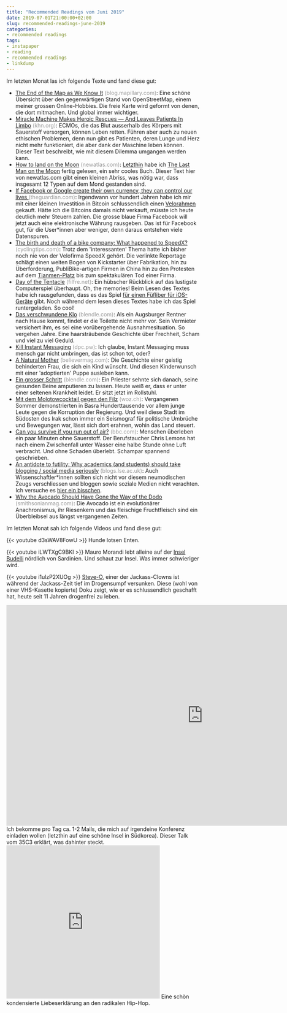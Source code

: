 ```yaml
---
title: "Recommended Readings vom Juni 2019"
date: 2019-07-01T21:00:00+02:00
slug: recommended-readings-june-2019
categories:
- recommended readings
tags:
- instapaper
- reading
- recommended readings
- linkdump
---
```


Im letzten Monat las ich folgende Texte und fand diese gut:

- [The End of the Map as We Know It](https://blog.mapillary.com/update/2019/06/26/end-of-maps-as-we-know-it.html) <span style="color: #999999;">(blog.mapillary.com)</span>: Eine schöne Übersicht über den gegenwärtigen Stand von OpenStreetMap, einem meiner grossen Online-Hobbies. Die freie Karte wird geformt von denen, die dort mitmachen. Und global immer wichtiger.
- [Miracle Machine Makes Heroic Rescues — And Leaves Patients In Limbo](https://khn.org/news/miracle-machine-makes-heroic-rescues-and-leaves-patients-in-limbo/) <span style="color: #999999;">(khn.org)</span>: ECMOs, die das Blut ausserhalb des Körpers mit Sauerstoff versorgen, können Leben retten. Führen aber auch zu neuen ethischen Problemen, denn nun gibt es Patienten, deren Lunge und Herz nicht mehr funktioniert, die aber dank der Maschine leben können. Dieser Text beschreibt, wie mit diesem Dilemma umgangen werden kann.
- [How to land on the Moon](https://newatlas.com/apollo-11-moon-landing/59108/) <span style="color: #999999;">(newatlas.com)</span>: [Letzthin](https://www.goodreads.com/review/list/71358092?shelf=read) habe ich [The Last Man on the Moon](https://www.goodreads.com/book/show/9413454-the-last-man-on-the-moon) fertig gelesen, ein sehr cooles Buch. Dieser Text hier von newatlas.com gibt einen kleinen Abriss, was nötig war, dass insgesamt 12 Typen auf dem Mond gestanden sind.
- [If Facebook or Google create their own currency, they can control our lives ](http://www.theguardian.com/commentisfree/2019/jun/24/facebook-google-currency-libra-financial-transactions) <span style="color: #999999;">(theguardian.com)</span>: Irgendwann vor hundert Jahren habe ich mir mit einer kleinen Investition in Bitcoin schlussendlich einen [Velorahmen](https://habi.gna.ch/2013/05/01/mein-april/) gekauft. Hätte ich die Bitcoins damals nicht verkauft, müsste ich heute deutlich mehr Steuern zahlen. Die grosse blaue Firma Facebook will jetzt auch eine elektronische Währung rausgeben. Das ist für Facebook gut, für die User*innen aber weniger, denn daraus entstehen viele Datenspuren.
- [The birth and death of a bike company: What happened to SpeedX?](https://cyclingtips.com/2019/06/what-happened-to-speedx/) <span style="color: #999999;">(cyclingtips.com)</span>: Trotz dem 'interessanten' Thema hatte ich bisher noch nie von der Velofirma SpeedX gehört. Die verlinkte Reportage schlägt einen weiten Bogen von Kickstarter über Fabrikation, hin zu Überforderung, PubliBike-artigen Firmen in China hin zu den Protesten auf dem [Tianmen-Platz](https://en.wikipedia.org/wiki/1989_Tiananmen_Square_protests) bis zum spektakulären Tod einer Firma.
- [Day of the Tentacle](https://www.filfre.net/2019/06/day-of-the-tentacle/) <span style="color: #999999;">(filfre.net)</span>: Ein hübscher Rückblick auf das lustigste Computerspiel überhaupt. Oh, the memories! Beim Lesen des Textes habe ich rausgefunden, dass es das Spiel [für einen Füfliber für iOS-Geräte](https://apps.apple.com/us/app/day-of-the-tentacle-remastered/id1114170869) gibt. Noch während dem lesen dieses Textes habe ich das Spiel runtergeladen. So cool!
- [Das verschwundene Klo](https://blendle.com/item/bnl-szmagazin-20190607-dea7beda223) <span style="color: #999999;">(blendle.com)</span>: Als ein Augsburger Rentner nach Hause kommt, findet er die Toilette nicht mehr vor. Sein Vermieter versichert ihm, es sei eine vorübergehende Ausnahmesituation. So vergehen Jahre. Eine haarsträubende Geschichte über Frechheit, Scham und viel zu viel Geduld.
- [Kill Instant Messaging](https://dpc.pw/kill-instant-messaging) <span style="color: #999999;">(dpc.pw)</span>: Ich glaube, Instant Messaging muss mensch gar nicht umbringen, das ist schon tot, oder?
- [A Natural Mother](https://believermag.com/a-natural-mother/) <span style="color: #999999;">(believermag.com)</span>: Die Geschichte einer geistig behinderten Frau, die sich ein Kind wünscht. Und diesen Kinderwunsch mit einer 'adoptierten' Puppe ausleben kann.
- [Ein grosser Schritt](https://blendle.com/item/bnl-fas-20190602-357453457) <span style="color: #999999;">(blendle.com)</span>: Ein Priester sehnte sich danach, seine gesunden Beine amputieren zu lassen. Heute weiß er, dass er unter einer seltenen Krankheit leidet. Er sitzt jetzt im Rollstuhl.
- [Mit dem Molotowcocktail gegen den Filz](https://www.woz.ch/-9907) <span style="color: #999999;">(woz.ch)</span>: Vergangenen Sommer demonstrierten in Basra Hunderttausende vor allem junge Leute gegen die Korruption der Regierung. Und weil diese Stadt im Südosten des Irak schon immer ein Seismograf für politische Umbrüche und Bewegungen war, lässt sich dort erahnen, wohin das Land steuert.
- [Can you survive if you run out of air?](http://www.bbc.com/future/story/20190423-the-man-who-ran-out-of-air-at-the-bottom-of-the-ocean) <span style="color: #999999;">(bbc.com)</span>: Menschen überleben ein paar Minuten ohne Sauerstoff. Der Berufstaucher Chris Lemons hat nach einem Zwischenfall unter Wasser eine halbe Stunde ohne Luft verbracht. Und ohne Schaden überlebt. Schampar spannend geschrieben.
- [An antidote to futility: Why academics (and students) should take blogging / social media seriously](https://blogs.lse.ac.uk/impactofsocialsciences/2015/10/26/why-academics-and-students-should-take-blogging-social-media-seriously/) <span style="color: #999999;">(blogs.lse.ac.uk)</span>: Auch Wissenschaftler*innen sollten sich nicht vor diesem neumodischen Zeugs verschliessen und bloggen sowie soziale Medien nicht verachten. Ich versuche es [hier ein bisschen](https://micro.tomo.graphics).
- [Why the Avocado Should Have Gone the Way of the Dodo](https://www.smithsonianmag.com/arts-culture/why-the-avocado-should-have-gone-the-way-of-the-dodo-4976527/) <span style="color: #999999;">(smithsonianmag.com)</span>: Die Avocado ist ein evolutionärer Anachronismus, ihr Riesenkern und das fleischige Fruchtfleisch sind ein Überbleibsel aus längst vergangenen Zeiten.

Im letzten Monat sah ich folgende Videos und fand diese gut:

{{< youtube d3sWAV8FowU >}}
Hunde lotsen Enten.

{{< youtube iLWTXgC9BKI >}}
Mauro Morandi lebt alleine auf der [Insel Budelli](https://www.openstreetmap.org/way/117803852#map=12/41.2409/9.3864) nördlich von Sardinien. Und schaut zur Insel. Was immer schwieriger wird.

{{< youtube i1ulzP2XUOg >}}
[Steve-O](https://en.wikipedia.org/wiki/Steve-O), einer der Jackass-Clowns ist während der Jackass-Zeit tief im Drogensumpf versunken. Diese (wohl von einer VHS-Kasette kopierte) Doku zeigt, wie er es schlussendlich geschafft hat, heute seit 11 Jahren drogenfrei zu leben.

<iframe width="1024" height="576" src="https://media.ccc.de/v/35c3-9744-inside_the_fake_science_factories/oembed" frameborder="0" allowfullscreen></iframe>
Ich bekomme pro Tag ca. 1-2 Mails, die mich auf irgendeine Konferenz einladen wollen (letzthin auf eine schöne Insel in Südkorea). Dieser Talk vom 35C3 erklärt, was dahinter steckt.

<iframe width="400" height="400" src="https://sub.media/?powerpress_embed=15821-podcast&amp;powerpress_player=mediaelement-video" frameborder="0" scrolling="no" webkitAllowFullScreen mozallowfullscreen allowFullScreen></iframe>
Eine schön kondensierte Liebeserklärung an den radikalen Hip-Hop.
